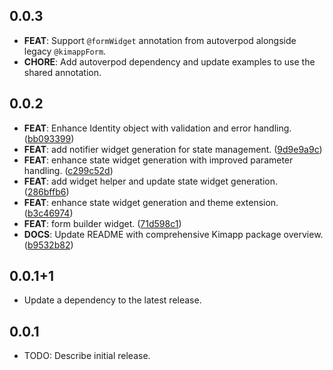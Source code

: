 ## 0.0.3

 - **FEAT**: Support `@formWidget` annotation from autoverpod alongside legacy `@kimappForm`.
 - **CHORE**: Add autoverpod dependency and update examples to use the shared annotation.

## 0.0.2

 - **FEAT**: Enhance Identity object with validation and error handling. ([bb093399](https://github.com/pckimlong/kimapp/commit/bb093399c7ddae168d5d9cc0e87d75f4714d749d))
 - **FEAT**: add notifier widget generation for state management. ([9d9e9a9c](https://github.com/pckimlong/kimapp/commit/9d9e9a9cc2d9b175ea2b07c64fd35792562288e5))
 - **FEAT**: enhance state widget generation with improved parameter handling. ([c299c52d](https://github.com/pckimlong/kimapp/commit/c299c52ddf0997a125830f2ba0d91d07ce60d449))
 - **FEAT**: add widget helper and update state widget generation. ([286bffb6](https://github.com/pckimlong/kimapp/commit/286bffb6db577bd4612dc31a930d8c2db51b1c9b))
 - **FEAT**: enhance state widget generation and theme extension. ([b3c46974](https://github.com/pckimlong/kimapp/commit/b3c46974e789a0c5f36cd127427f961e354b992e))
 - **FEAT**: form builder widget. ([71d598c1](https://github.com/pckimlong/kimapp/commit/71d598c1d359e1ab610366d05c958a9b981ba156))
 - **DOCS**: Update README with comprehensive Kimapp package overview. ([b9532b82](https://github.com/pckimlong/kimapp/commit/b9532b82c366ca31aba98681999150d43fbc2db1))

## 0.0.1+1

 - Update a dependency to the latest release.

## 0.0.1

* TODO: Describe initial release.

